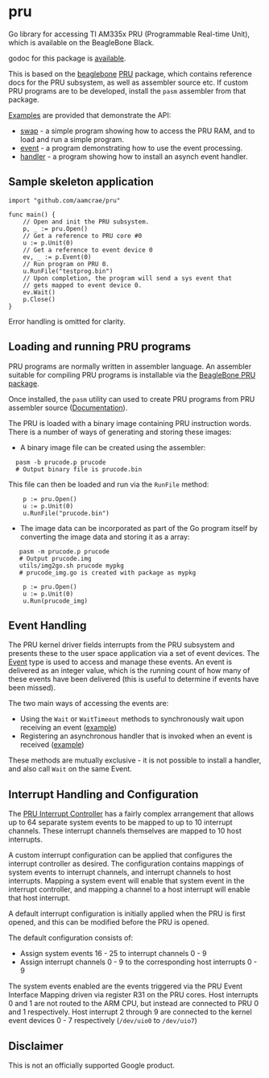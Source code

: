 # pru
Go library for accessing TI AM335x PRU (Programmable Real-time Unit), which is
available on the BeagleBone Black.

godoc for this package is [available](https://godoc.org/github.com/aamcrae/pru).

This is based on the [beaglebone](https://beagleboard.org/black) [PRU](https://github.com/beagleboard/am335x_pru_package)
package, which contains reference docs for the PRU subsystem, as well as assembler source etc.
If custom PRU programs are to be developed, install the ```pasm``` assembler from that package.

[Examples](https://github.com/aamcrae/pru/tree/main/examples) are provided that demonstrate
the API:
 - [swap](https://github.com/aamcrae/pru/tree/main/examples/swap) - a simple program showing how to access
the PRU RAM, and to load and run a simple program.
 - [event](https://github.com/aamcrae/pru/tree/main/examples/event) - a program demonstrating how to use the event processing.
 - [handler](https://github.com/aamcrae/pru/tree/main/examples/handler) - a program showing how to install an asynch event handler.

## Sample skeleton application

```
import "github.com/aamcrae/pru"

func main() {
	// Open and init the PRU subsystem.
	p, _ := pru.Open()
	// Get a reference to PRU core #0
	u := p.Unit(0)
	// Get a reference to event device 0
	ev, _ := p.Event(0)
	// Run program on PRU 0.
	u.RunFile("testprog.bin")
	// Upon completion, the program will send a sys event that
	// gets mapped to event device 0.
	ev.Wait()
	p.Close()
}
```

Error handling is omitted for clarity.

## Loading and running PRU programs

PRU programs are normally written in assembler language. An assembler suitable for
compiling PRU programs is installable via the [BeagleBone PRU package](https://github.com/beagleboard/am335x_pru_package).

Once installed, the ```pasm``` utility can used to create PRU programs from PRU assembler source ([Documentation](https://github.com/beagleboard/am335x_pru_package/blob/master/am335xPruReferenceGuide.pdf)).

The PRU is loaded with a binary image containing PRU instruction words.
There is a number of ways of generating and storing these images:
 - A binary image file can be created using the assembler:
```
  pasm -b prucode.p prucode
  # Output binary file is prucode.bin
```
This file can then be loaded and run via the ```RunFile``` method:
```
	p := pru.Open()
	u := p.Unit(0)
	u.RunFile("prucode.bin")
```
 - The image data can be incorporated as part of the Go program itself by converting the
image data and storing it as a array:
```
   pasm -m prucode.p prucode
   # Output prucode.img
   utils/img2go.sh prucode mypkg
   # prucode_img.go is created with package as mypkg
```
```
	p := pru.Open()
	u := p.Unit(0)
	u.Run(prucode_img)
```
## Event Handling

The PRU kernel driver fields interrupts from the PRU subsystem and
presents these to the user space application via a set of event devices.
The [Event](https://pkg.go.dev/github.com/aamcrae/pru#Event)
type is used to access and manage these events.
An event is delivered as an integer value, which is the running count of
how many of these events have been delivered (this is useful to determine if
events have been missed).

The two main ways of accessing the events are:
 - Using the ```Wait``` or ```WaitTimeout``` methods to synchronously
wait upon receiving an event ([example](https://github.com/aamcrae/pru/blob/main/examples/event/event.go))
 - Registering an asynchronous handler that is invoked when an event is received ([example](https://github.com/aamcrae/pru/blob/main/examples/handler/handler.go))

These methods are mutually exclusive - it is not possible to install a handler, and also call ```Wait```
on the same Event.

## Interrupt Handling and Configuration

The [PRU Interrupt Controller](https://elinux.org/PRUSSv2_Interrupt_Controller) has a
fairly complex arrangement that allows up to 64 separate system events to be mapped to
up to 10 interrupt channels. These interrupt channels themselves are mapped to
10 host interrupts.

A custom interrupt configuration can be applied that configures the interrupt controller
as desired. The configuration contains mappings of system events to interrupt channels, and
interrupt channels to host interrupts. Mapping a system event will enable that system event
in the interrupt controller, and mapping a channel to a host interrupt will enable that
host interrupt.

A default interrupt configuration is initially applied when the PRU is first opened,
and this can be modified before the PRU is opened.

The default configuration consists of:
 - Assign system events 16 - 25 to interrupt channels 0 - 9
 - Assign interrupt channels 0 - 9 to the corresponding host interrupts 0 - 9

The system events enabled are the events triggered via the PRU Event Interface Mapping
driven via register R31 on the PRU cores.
Host interrupts 0 and 1 are not routed to the ARM CPU, but instead are connected to PRU 0 and 1 respectively.
Host interrupt 2 through 9 are connected to the kernel event devices 0 - 7 respectively (```/dev/uio0``` to ```/dev/uio7```)

## Disclaimer

This is not an officially supported Google product.
